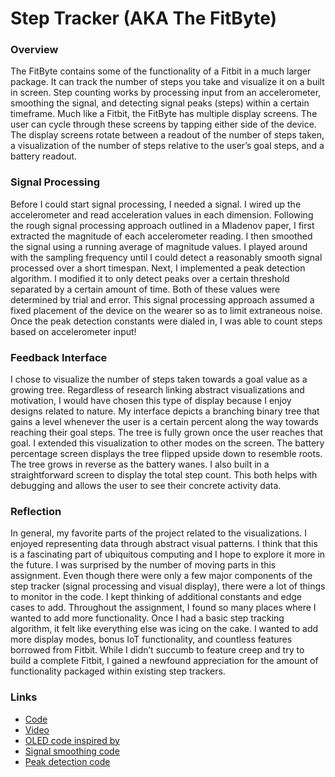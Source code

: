 # Step Tracker (AKA The FitByte)

### Overview

The FitByte contains some of the functionality of a Fitbit in a much larger package. It can track the number of steps you take and visualize it on a built in screen. Step counting works by processing input from an accelerometer, smoothing the signal, and detecting signal peaks (steps) within a certain timeframe. Much like a Fitbit, the FitByte has multiple display screens. The user can cycle through these screens by tapping either side of the device. The display screens rotate between a readout of the number of steps taken, a visualization of the number of steps relative to the user’s goal steps, and a battery readout.

### Signal Processing

Before I could start signal processing, I needed a signal. I wired up the accelerometer and read acceleration values in each dimension. Following the rough signal processing approach outlined in a Mladenov paper, I first extracted the magnitude of each accelerometer reading. I then smoothed the signal using a running average of magnitude values. I played around with the sampling frequency until I could detect a reasonably smooth signal processed over a short timespan. Next, I implemented a peak detection algorithm. I modified it to only detect peaks over a certain threshold separated by a certain amount of time. Both of these values were determined by trial and error. This signal processing approach assumed a fixed placement of the device on the wearer so as to limit extraneous noise. Once the peak detection constants were dialed in, I was able to count steps based on accelerometer input!

### Feedback Interface

I chose to visualize the number of steps taken towards a goal value as a growing tree. Regardless of research linking abstract visualizations and motivation, I would have chosen this type of display because I enjoy designs related to nature.
My interface depicts a branching binary tree that gains a level whenever the user is a certain percent along the way towards reaching their goal steps. The tree is fully grown once the user reaches that goal.
I extended this visualization to other modes on the screen. The battery percentage screen displays the tree flipped upside down to resemble roots. The tree grows in reverse as the battery wanes.
I also built in a straightforward screen to display the total step count. This both helps with debugging and allows the user to see their concrete activity data.

### Reflection

In general, my favorite parts of the project related to the visualizations. I enjoyed representing data through abstract visual patterns. I think that this is a fascinating part of ubiquitous computing and I hope to explore it more in the future.
I was surprised by the number of moving parts in this assignment. Even though there were only a few major components of the step tracker (signal processing and visual display), there were a lot of things to monitor in the code. I kept thinking of additional constants and edge cases to add.
Throughout the assignment, I found so many places where I wanted to add more functionality. Once I had a basic step tracking algorithm, it felt like everything else was icing on the cake. I wanted to add more display modes, bonus IoT functionality, and countless features borrowed from Fitbit. While I didn’t succumb to feature creep and try to build a complete Fitbit, I gained a newfound appreciation for the amount of functionality packaged within existing step trackers.

### Links

- [Code](https://github.com/emeersman/cse590/tree/master/StepTracker)
- [Video](https://drive.google.com/open?id=1KJFUtvIc9BwxluaNcBnbTybWzPCVGRyq)
- [OLED code inspired by](https://learn.adafruit.com/monochrome-oled-breakouts/arduino-library-and-examples)
- [Signal smoothing code](https://www.arduino.cc/en/tutorial/smoothing)
- [Peak detection code](https://colab.research.google.com/github/makeabilitylab/signals/blob/master/Projects/StepTracker/StepTracker-Exercises.ipynb)
